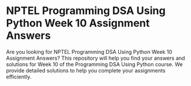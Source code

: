 # NPTEL Programming DSA Using Python Week 10 Assignment Answers

Are you looking for NPTEL Programming DSA Using Python Week 10 Assignment Answers? This repository will help you find your answers and solutions for Week 10 of the Programming DSA Using Python course. We provide detailed solutions to help you complete your assignments efficiently.